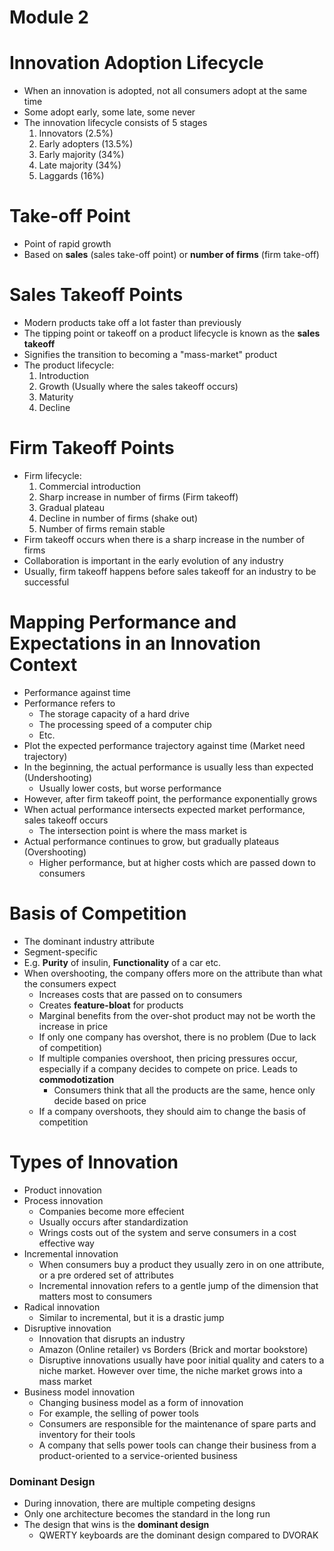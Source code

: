 # Module 2

# Innovation Adoption Lifecycle

-   When an innovation is adopted, not all consumers adopt at the same time
-   Some adopt early, some late, some never
-   The innovation lifecycle consists of 5 stages
    1. Innovators (2.5%)
    2. Early adopters (13.5%)
    3. Early majority (34%)
    4. Late majority (34%)
    5. Laggards (16%)

# Take-off Point

-   Point of rapid growth
-   Based on **sales** (sales take-off point) or **number of firms** (firm take-off)

# Sales Takeoff Points

-   Modern products take off a lot faster than previously
-   The tipping point or takeoff on a product lifecycle is known as the **sales takeoff**
-   Signifies the transition to becoming a "mass-market" product
-   The product lifecycle:
    1. Introduction
    2. Growth (Usually where the sales takeoff occurs)
    3. Maturity
    4. Decline

# Firm Takeoff Points

-   Firm lifecycle:
    1. Commercial introduction
    2. Sharp increase in number of firms (Firm takeoff)
    3. Gradual plateau
    4. Decline in number of firms (shake out)
    5. Number of firms remain stable
-   Firm takeoff occurs when there is a sharp increase in the number of firms
-   Collaboration is important in the early evolution of any industry
-   Usually, firm takeoff happens before sales takeoff for an industry to be successful

# Mapping Performance and Expectations in an Innovation Context

-   Performance against time
-   Performance refers to
    -   The storage capacity of a hard drive
    -   The processing speed of a computer chip
    -   Etc.
-   Plot the expected performance trajectory against time (Market need trajectory)
-   In the beginning, the actual performance is usually less than expected (Undershooting)
    -   Usually lower costs, but worse performance
-   However, after firm takeoff point, the performance exponentially grows
-   When actual performance intersects expected market performance, sales takeoff occurs
    -   The intersection point is where the mass market is
-   Actual performance continues to grow, but gradually plateaus (Overshooting)
    -   Higher performance, but at higher costs which are passed down to consumers

# Basis of Competition

-   The dominant industry attribute
-   Segment-specific
-   E.g. **Purity** of insulin, **Functionality** of a car etc.
-   When overshooting, the company offers more on the attribute than what the consumers expect
    -   Increases costs that are passed on to consumers
    -   Creates **feature-bloat** for products
    -   Marginal benefits from the over-shot product may not be worth the increase in price
    -   If only one company has overshot, there is no problem (Due to lack of competition)
    -   If multiple companies overshoot, then pricing pressures occur, especially if a company decides to compete on price. Leads to **commodotization**
        -   Consumers think that all the products are the same, hence only decide based on price
    -   If a company overshoots, they should aim to change the basis of competition

# Types of Innovation

-   Product innovation
-   Process innovation
    -   Companies become more effecient
    -   Usually occurs after standardization
    -   Wrings costs out of the system and serve consumers in a cost effective way
-   Incremental innovation
    -   When consumers buy a product they usually zero in on one attribute, or a pre ordered set of attributes
    -   Incremental innovation refers to a gentle jump of the dimension that matters most to consumers
-   Radical innovation
    -   Similar to incremental, but it is a drastic jump
-   Disruptive innovation
    -   Innovation that disrupts an industry
    -   Amazon (Online retailer) vs Borders (Brick and mortar bookstore)
    -   Disruptive innovations usually have poor initial quality and caters to a niche market. However over time, the niche market grows into a mass market
-   Business model innovation
    -   Changing business model as a form of innovation
    -   For example, the selling of power tools
    -   Consumers are responsible for the maintenance of spare parts and inventory for their tools
    -   A company that sells power tools can change their business from a product-oriented to a service-oriented business

### Dominant Design

-   During innovation, there are multiple competing designs
-   Only one architecture becomes the standard in the long run
-   The design that wins is the **dominant design**
    -   QWERTY keyboards are the dominant design compared to DVORAK
